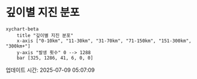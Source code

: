 # 깊이별 지진 분포

```mermaid
xychart-beta
    title "깊이별 지진 분포"
    x-axis ["0-10km", "11-30km", "31-70km", "71-150km", "151-300km", "300km+"]
    y-axis "발생 횟수" 0 --> 1288
    bar [325, 1286, 41, 6, 0, 0]
```

업데이트 시간: 2025-07-09 05:07:09
